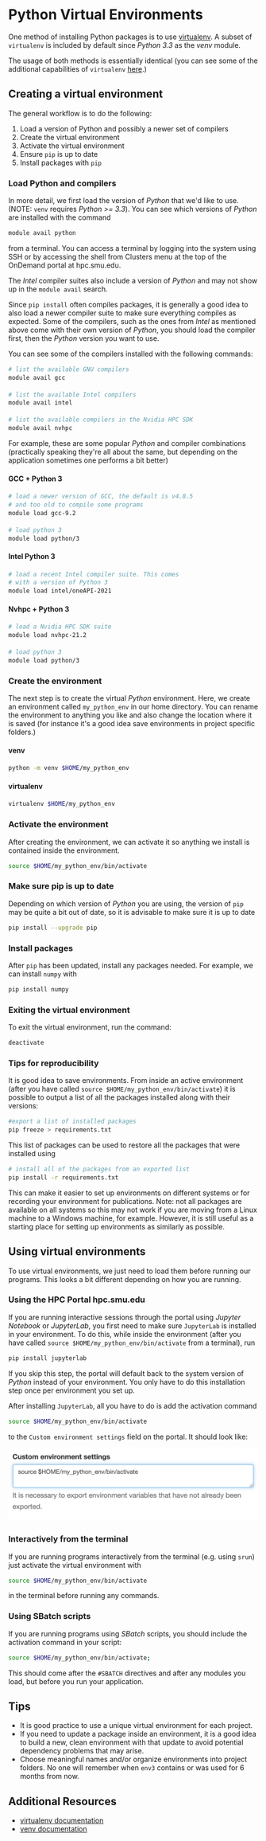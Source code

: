 # Python Virtual Environments

One method of installing Python packages is to use [virtualenv](https://virtualenv.pypa.io/en/latest/). A subset of ```virtualenv```
is included by default since _Python 3.3_ as the _venv_ module.

The usage of both methods is essentially identical (you can see some of the additional capabilities of ```virtualenv``` [here](https://virtualenv.pypa.io/en/latest/).)

## Creating a virtual environment

The general workflow is to do the following:

1. Load a version of Python and possibly a newer set of compilers
2. Create the virtual environment
3. Activate the virtual environment
4. Ensure ```pip``` is up to date
5. Install packages with ```pip```

### Load Python and compilers

In more detail, we first load the version of _Python_ that we'd like to
use. (NOTE: ```venv``` requires _Python >= 3.3_). You can see which versions
of _Python_ are installed with the command

```bash
module avail python
```

from a terminal. You can access a terminal by logging into the system using SSH or by accessing the shell from Clusters menu at the top of the OnDemand portal at hpc.smu.edu.

The _Intel_ compiler suites also include a version of _Python_ and may not show up in the ```module avail``` search.

Since ```pip install``` often compiles packages, it is generally a good idea to also load a newer compiler suite to make sure everything compiles as expected. Some of the compilers, such as the ones from _Intel_ as mentioned above come with their own version of _Python_, you should load the compiler first, then the _Python_ version you want to use.

You can see some of the compilers installed with the following commands:

```bash
# list the available GNU compilers
module avail gcc

# list the available Intel compilers
module avail intel

# list the available compilers in the Nvidia HPC SDK
module avail nvhpc
```

For example, these are some popular _Python_ and compiler combinations (practically speaking they're all about the same, but depending on the application sometimes one performs a bit better)
<!-- tabs:start -->
#### **GCC + Python 3**

```bash
# load a newer version of GCC, the default is v4.8.5 
# and too old to compile some programs
module load gcc-9.2

# load python 3
module load python/3
```

#### **Intel Python 3**

```bash
# load a recent Intel compiler suite. This comes 
# with a version of Python 3
module load intel/oneAPI-2021
```

#### **Nvhpc + Python 3**

```bash
# load a Nvidia HPC SDK suite
module load nvhpc-21.2

# load python 3
module load python/3
```

<!-- tabs:end -->

### Create the environment

The next step is to create the virtual _Python_ environment. Here, we create an environment called ```my_python_env``` in our home directory. You can rename the environment to anything you like and also change the location where it is saved (for instance it's a good idea save environments in project specific folders.)



<!-- tabs:start -->
#### **venv**

```bash
python -m venv $HOME/my_python_env
```

#### **virtualenv**

```bash
virtualenv $HOME/my_python_env
```

<!-- tabs:end -->

### Activate the environment

After creating the environment, we can activate it so anything we install is contained inside the environment.

```bash
source $HOME/my_python_env/bin/activate
```

### Make sure pip is up to date

Depending on which version of _Python_ you are using, the version of
```pip``` may be quite a bit out of date, so it is advisable to make 
sure it is up to date

```bash
pip install --upgrade pip
```

### Install packages

After ```pip``` has been updated, install any packages needed. For example, we can install ```numpy``` with

```bash
pip install numpy
```

### Exiting the virtual environment

To exit the virtual environment, run the command:

```bash
deactivate
```

### Tips for reproducibility

It is good idea to save environments. From inside an active environment (after you have called ```source $HOME/my_python_env/bin/activate```) it is possible to output a list of all the packages installed along with their versions:

```bash
#export a list of installed packages
pip freeze > requirements.txt
```

This list of packages can be used to restore all the packages that were installed using

```bash
# install all of the packages from an exported list
pip install -r requirements.txt
```

This can make it easier to set up environments on different systems or for recording your environment for publications. Note: not all packages are available on all systems so this may not work if you are moving from a Linux machine to a Windows machine, for example. However, it is still useful as a starting place for setting up environments as similarly as possible.

## Using virtual environments

To use virtual environments, we just need to load them before running our programs. This looks a bit different depending on how you are running.

### Using the HPC Portal hpc.smu.edu

If you are running interactive sessions through the portal using _Jupyter Notebook_ or _JupyterLab_, you first need to make sure ```JupyterLab``` is installed in your environment. To do this, while inside the environment (after you have called ```source $HOME/my_python_env/bin/activate``` from a terminal), run

```bash
pip install jupyterlab
```

If you skip this step, the portal will default back to the system version of _Python_ instead of your environment. You only have to do this installation step once per environment you set up.

After installing ```JupyterLab```, all you have to do is add the activation command

```bash
source $HOME/my_python_env/bin/activate
```

to the ```Custom environment settings``` field on the portal. It should look like:

![Image of activation command in the custom environment settings field of the hpc portal](images/venv_python_activation_portal.png "Portal Activation Example")

### Interactively from the terminal

If you are running programs interactively from the terminal (e.g. using ```srun```) just activate the virtual environment with

```bash
source $HOME/my_python_env/bin/activate
```

in the terminal before running any commands.

### Using SBatch scripts

If you are running programs using _SBatch_ scripts, you should include the activation command in your script:

```bash
source $HOME/my_python_env/bin/activate;
```

This should come after the ```#SBATCH``` directives and after any modules you load, but before you run your application.

## Tips

- It is good practice to use a unique virtual environment for each project.
- If you need to update a package inside an environment, it is a good idea to build a new, clean environment with that update to avoid potential dependency problems that may arise.
- Choose meaningful names and/or organize environments into project folders. No one will remember when ```env3``` contains or was used for 6 months from now.

## Additional Resources

* [virtualenv documentation](https://virtualenv.pypa.io/en/latest/index.html)
* [venv documentation](https://docs.python.org/3/library/venv.html)